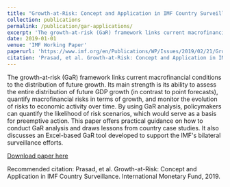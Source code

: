 ```yaml
---
title: "Growth-at-Risk: Concept and Application in IMF Country Surveillance"
collection: publications
permalink: /publication/gar-applications/
excerpt: 'The growth-at-risk (GaR) framework links current macrofinancial conditions to the distribution of future growth'
date: 2019-01-01
venue: 'IMF Working Paper'
paperurl: 'https://www.imf.org/en/Publications/WP/Issues/2019/02/21/Growth-at-Risk-Concept-and-Application-in-IMF-Country-Surveillance-46567'
citation: 'Prasad, et al. Growth-at-Risk: Concept and Application in IMF Country Surveillance. International Monetary Fund, 2019'
---
```


The growth-at-risk (GaR) framework  links current macrofinancial conditions to
the distribution of future growth. Its  main strength is its ability to assess
the entire distribution of future GDP growth (in contrast to point forecasts),
quantify macrofinancial risks in terms of growth, and monitor the evolution of
risks to economic activity over time.  By using GaR analysis, policymakers can
quantify the  likelihood of risk scenarios,  which would serve as  a basis for
preemptive action. This paper offers practical  guidance on how to conduct GaR
analysis and  draws lessons from  country case  studies. It also  discusses an
Excel-based GaR  tool developed  to support  the IMF's  bilateral surveillance
efforts.

[Download paper here](https://www.imf.org/en/Publications/WP/Issues/2019/02/21/Growth-at-Risk-Concept-and-Application-in-IMF-Country-Surveillance-46567)

Recommended citation: Prasad, et al. Growth-at-Risk: Concept and Application in IMF Country Surveillance. International Monetary Fund, 2019.
